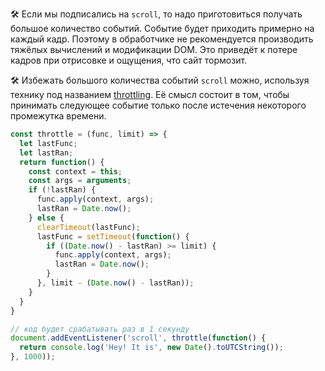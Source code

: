 🛠 Если мы подписались на `scroll`, то надо приготовиться получать большое количество событий. Событие будет приходить примерно на каждый кадр. Поэтому в обработчике не рекомендуется производить тяжёлых вычислений и модификации DOM. Это приведёт к потере кадров при отрисовке и ощущения, что сайт тормозит.

🛠 Избежать большого количества событий `scroll` можно, используя технику под названием [throttling](/js/throttle). Её смысл состоит в том, чтобы принимать следующее событие только после истечения некоторого промежутка времени.

```jsx
const throttle = (func, limit) => {
  let lastFunc;
  let lastRan;
  return function() {
    const context = this;
    const args = arguments;
    if (!lastRan) {
      func.apply(context, args);
      lastRan = Date.now();
    } else {
      clearTimeout(lastFunc);
      lastFunc = setTimeout(function() {
        if ((Date.now() - lastRan) >= limit) {
          func.apply(context, args);
          lastRan = Date.now();
        }
      }, limit - (Date.now() - lastRan));
    }
  }
}

// код будет срабатывать раз в 1 секунду
document.addEventListener('scroll', throttle(function() {
  return console.log('Hey! It is', new Date().toUTCString());
}, 1000));
```
